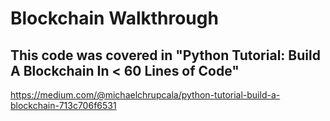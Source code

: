 # Blockchain Walkthrough


## This code was covered in "Python Tutorial: Build A Blockchain In < 60 Lines of Code"

https://medium.com/@michaelchrupcala/python-tutorial-build-a-blockchain-713c706f6531